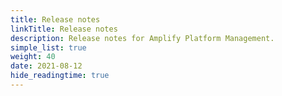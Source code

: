```yaml
---
title: Release notes
linkTitle: Release notes
description: Release notes for Amplify Platform Management.
simple_list: true
weight: 40
date: 2021-08-12
hide_readingtime: true
---
```

